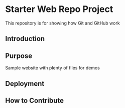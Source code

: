 # Starter Web Repo Project
This repository is for showing how Git and GitHub work

## Introduction

## Purpose
Sample website with plenty of files for demos

## Deployment

## How to Contribute
